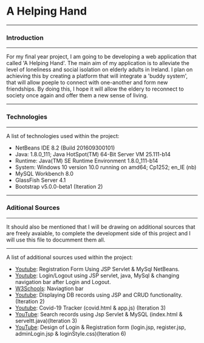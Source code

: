 # A Helping Hand 
***
### Introduction
***
For my final year project, I am going to be developing a web application that called 'A Helping Hand'. The main aim of my application is to alleviate the level of loneliness and social isolation on elderly adults in Ireland. I plan on achieving this by creating a platform that will integrate a 'buddy system', that will allow poeple to connect with one-another and form new friendships. By doing this, I hope it will allow the eldery to reconnect to society once again and offer them a new sense of living. 
***
### Technologies
***
A list of technologies used within the project:
* NetBeans IDE 8.2 (Build 201609300101)
* Java: 1.8.0_111; Java HotSpot(TM) 64-Bit Server VM 25.111-b14
* Runtime: Java(TM) SE Runtime Environment 1.8.0_111-b14
* System: Windows 10 version 10.0 running on amd64; Cp1252; en_IE (nb)
* MySQL Workbench 8.0
* GlassFish Server 4.1
* Bootstrap v5.0.0-beta1 (Iteration 2)
***
### Aditional Sources 
***
It should also be mentioned that I will be drawing on additional sources that are freely avaiable, to complete the development side of this project and I will use this file to documment them all. 
***
A list of additional sources used within the project:
* [Youtube](https://www.youtube.com/watch?v=lBB_hZj_vXM): Registration Form Using JSP Servlet & MySql NetBeans.
* [Youtube](https://www.youtube.com/watch?v=7u9XtWIXzOA): Login/Logout using JSP servlet, java, MySql & changing navigation bar after Login and Logout.
* [W3Schools](https://www.w3schools.com/css/tryit.asp?filename=trycss_navbar_horizontal_responsive): Naviagtion bar
* [Youtube](https://www.youtube.com/watch?v=-etRgxd9vc4): Displaying DB records using JSP and CRUD functionality. (Iteration 2)
* [Youtube](https://www.youtube.com/watch?v=YgsVNIMgGZk): Covid-19 Tracker (covid.html & app.js) (Iteration 3)
* [YouTube](https://www.youtube.com/watch?v=4XNzeodniZg): Search records using Jsp Servlet & MySQL (index.html & serveltt.java)(Iteration 3)
* [YouTube](https://www.youtube.com/watch?v=eeHqZeJ9Vqc): Design of Login & Registration form (login.jsp, register.jsp, adminLogin.jsp & loginStyle.css)(Iteration 6)
